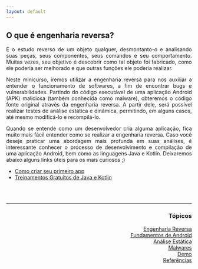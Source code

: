 ```yaml
---
layout: default
---
```


<h2>O que é engenharia reversa?</h2>
<p align="justify">É o estudo reverso de um objeto qualquer, desmontanto-o e analisando suas peças, seus componentes, seus comandos e seu comportamento. Muitas vezes, seu objetivo é descobrir como tal objeto foi fabricado, como ele poderia ser melhorado e que outras funções ele poderia realizar.</p>
<p align="justify">Neste minicurso, iremos utilizar a engenharia reversa para nos auxiliar a entender o funcionamento de softwares, a fim de encontrar bugs e vulnerabilidades. Partindo do código executável de uma aplicação Android (APK) maliciosa (também conhecida como malware), obteremos o código fonte original através da engenharia reversa. A partir dele, será possível realizar testes de análise estática e dinâmica, permitindo, em alguns casos, até mesmo modificá-lo e recompilá-lo.</p>
<p align="justify"> Quando se entende como um desenvolvedor cria alguma aplicação, fica muito mais fácil entender como se realizar a engenharia reversa. Caso você deseje praticar uma abordagem mais profunda em suas análises, é interessante conhecer o processo de desenvolvimento e compilação de uma aplicação Android, bem como as linguagens Java e Kotlin. Deixaremos abaixo alguns links úteis para os mais curiosos ;)</p>
<ul>
 <li><a href="https://developer.android.com/training/basics/firstapp.html" target="_blank">Como criar seu primeiro app</a></li>
 <li><a href="https://developer.android.com/courses.html" target="_blank">Treinamentos Gratuitos de Java e Kotlin</a></li>
</ul>


<br><br>
<hr />
<h3 align="right">Tópicos</h3>
<ul align="right">
<a href="https://darknenblack.github.io/RevEng-Android/">Engenharia Reversa</a><br>
<a href="https://darknenblack.github.io/RevEng-Android/fundamentos.html">Fundamentos de Android</a><br>
<a href="https://darknenblack.github.io/RevEng-Android/estatica.html">Análise Estática</a><br>
<a href="https://darknenblack.github.io/RevEng-Android/malware.html">Malwares</a><br>
<a href="https://darknenblack.github.io/RevEng-Android/demo.html">Demo</a><br>
<a href="https://darknenblack.github.io/RevEng-Android/ref.html">Referências</a><br>
</ul>

